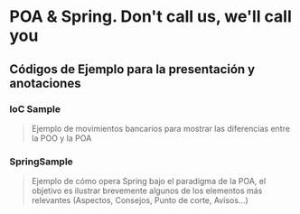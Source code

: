 # POA & Spring. Don't call us, we'll call you

## Códigos de Ejemplo para la presentación y anotaciones

### IoC Sample

> Ejemplo de movimientos bancarios para mostrar las diferencias entre la POO y la POA

### SpringSample

> Ejemplo de cómo opera Spring bajo el paradigma de la POA, el objetivo es ilustrar brevemente algunos de los elementos más relevantes
> (Aspectos, Consejos, Punto de corte, Avisos...)
